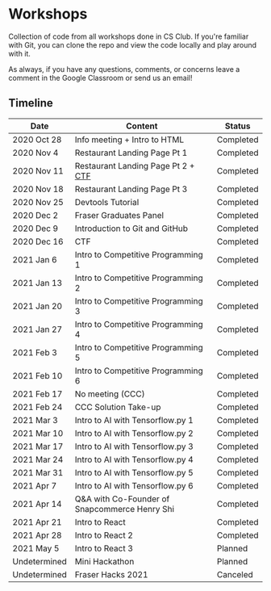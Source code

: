 # Workshops

Collection of code from all workshops done in CS Club. If you're familiar with Git, you can clone the repo and view the code locally and play around with it.

As always, if you have any questions, comments, or concerns leave a comment in the Google Classroom or send us an email!

## Timeline

| Date         | Content                                                                 | Status    |
| ------------ | ----------------------------------------------------------------------- | --------- |
| 2020 Oct 28  | Info meeting + Intro to HTML                                            | Completed |
| 2020 Nov 4   | Restaurant Landing Page Pt 1                                            | Completed |
| 2020 Nov 11  | Restaurant Landing Page Pt 2 + [CTF](https://ctf1.davidli3100.repl.co/) | Completed |
| 2020 Nov 18  | Restaurant Landing Page Pt 3                                            | Completed |
| 2020 Nov 25  | Devtools Tutorial                                                       | Completed |
| 2020 Dec 2   | Fraser Graduates Panel                                                  | Completed |
| 2020 Dec 9   | Introduction to Git and GitHub                                          | Completed |
| 2020 Dec 16  | CTF                                                                     | Completed |
| 2021 Jan 6   | Intro to Competitive Programming 1                                      | Completed |
| 2021 Jan 13  | Intro to Competitive Programming 2                                      | Completed |
| 2021 Jan 20  | Intro to Competitive Programming 3                                      | Completed |
| 2021 Jan 27  | Intro to Competitive Programming 4                                      | Completed |
| 2021 Feb 3   | Intro to Competitive Programming 5                                      | Completed |
| 2021 Feb 10  | Intro to Competitive Programming 6                                      | Completed |
| 2021 Feb 17  | No meeting (CCC)                                                        | Completed |
| 2021 Feb 24  | CCC Solution Take-up                                                    | Completed |
| 2021 Mar 3   | Intro to AI with Tensorflow.py 1                                        | Completed |
| 2021 Mar 10  | Intro to AI with Tensorflow.py 2                                        | Completed |
| 2021 Mar 17  | Intro to AI with Tensorflow.py 3                                        | Completed |
| 2021 Mar 24  | Intro to AI with Tensorflow.py 4                                        | Completed |
| 2021 Mar 31  | Intro to AI with Tensorflow.py 5                                        | Completed |
| 2021 Apr 7   | Intro to AI with Tensorflow.py 6                                        | Completed |
| 2021 Apr 14  | Q&A with Co-Founder of Snapcommerce Henry Shi                           | Completed |
| 2021 Apr 21  | Intro to React                                                          | Completed |
| 2021 Apr 28  | Intro to React 2                                                        | Completed |
| 2021 May 5   | Intro to React 3                                                        | Planned   |
| Undetermined | Mini Hackathon                                                          | Planned   |
| Undetermined | Fraser Hacks 2021                                                       | Canceled  |
